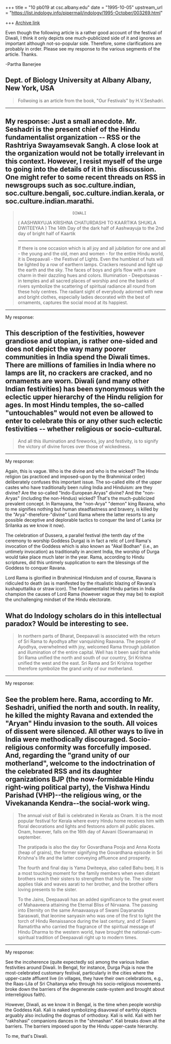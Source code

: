 +++
title = "10 pb019 at csc.albany.edu"
date = "1995-10-05"
upstream_url = "https://list.indology.info/pipermail/indology/1995-October/003269.html"

+++
[Archive link](https://list.indology.info/pipermail/indology/1995-October/003269.html)

Even though the following article is a rather good account of the festival
of Diwali, I think it only depicts one much-publicized side of it and
ignores an important although not-so-popular side.  Therefore, some
clarifications are probably in order. Please see my response to the various
segments of the article. Thanks.

-Partha Banerjee

Dept. of Biology
University at Albany
Albany, New York, USA
----------------------

>Follwoing is an article from the book, "Our Festivals" by H.V.Seshadri.

---
My response: Just a small anecdote. Mr. Seshadri is the present chief of
the Hindu fundamentalist organization -- RSS or the Rashtriya Swayamsevak
Sangh. A close look at the organization would not be totally irrelevant in
this context. However, I resist myself of the urge to going into the
details of it in this discussion. One might refer to some recent threads on
RSS in newsgroups such as soc.culture.indian, soc.culture.bengali,
soc.culture.indian.kerala, or soc.culture.indian.marathi.
---
>
>                             DIWALI
>
>( AASHWAYUJA KRISHNA CHATURDASHI TO KAARTIKA SHUKLA DWITEEYAA )
>The 14th Day of the dark half of Aashwayuja to the 2nd day of bright half of
>Kaartik
>
>-------------------------------------------------------------------------------
>
>If there is one occasion which is all joy and all jubilation for one and all -
>the young and the old, men and women - for the entire Hindu world, it is
>Deepaavali - the Festival of Lights. Even the humblest of huts will be lighted
>by a row of earthern lamps. Crackers resound and light up the earth and the
>sky. The faces of boys and girls flow with a rare charm in their dazzling hues
>and colors. Illumination - Deepotsavas - in temples and all sacred places of
>worship and one the banks of rivers symbolize the scattering of spiritual
>radiance all round from these holy centres. The radiant sight of everybody
>adorned with new and bright clothes, especially ladies decorated with the best
>of ornaments, captures the social mood at its happiest.

---
My response:

This description of the festivities, however grandiose and utopian, is
rather one-sided and does not depict the way many poorer communities in
India spend the Diwali times. There are millions of families in India where
no lamps are lit, no crackers are cracked, and no ornaments are worn.
Diwali (and many other Indian festivities) has been synonymous with the
eclectic upper hierarchy of the Hindu religion for ages.  In most Hindu
temples, the so-called "untouchables" would not even be allowed to enter to
celebrate this or any other such eclectic festivities -- whether religious
or socio-cultural.
---
>
>And all this illumination and fireworks, joy and festivity, is to signify the
>victory of divine forces over those of wickedness.

---

My response:

Again, this is vague. Who is the divine and who is the wicked? The Hindu
religion (as practiced and imposed-upon by the Brahminical order)
deliberately confuses this important issue. The so-called elite of the
upper castes who have traditionally been ruling India and Hinduism: are
they divine? Are the so-called "Indo-European Aryas" divine? And the
"non-Aryas" (including the non-Hindus) wicked? That's the much-publicized
prevalent concept. In Ramayana, the "non-Arya" "demon" king Ravana, who to
me signifies nothing but human steadfastness and bravery, is killed by the
"Arya"-therefore-"divine" Lord Rama where the latter resorts to any
possible deceptive and deplorable tactics to conquer the land of Lanka (or
Srilanka as we know it now).

The celebration of Dussera, a parallel festival (the tenth day of the
ceremony to worship Goddess Durga) is in fact a relic of Lord Rama's
invocation of the Goddess which is also known as "Akal Bodhan" (i.e., an
untimely invocation) as traditionally in ancient India, the worship of
Durga would take place much later in the year. Rama, according to Hindu
scriptures, did this untimely supplication to earn the blessings of the
Goddess to conquer Ravana.

Lord Rama is glorified in Brahminical Hinduism and of course, Ravana is
ridiculed to death (as is manifested by the ritualistic blazing of Ravana's
kushaputtalika or straw icon).  The fundamentalist Hindu parties in India
champion the causes of Lord Rama (however vague they may be) to exploit the
unchallenging mindset of the Hindu electorate.

What do Indology scholars do in this intellectual paradox? Would be
interesting to see.
---
>In northern parts of Bharat, Deepaavali is associated with the return of Sri
>Rama to Ayodhya after vanquishing Raavana. The people of Ayodhya, overwhelmed
>with joy, welcomed Rama through jubilation and illumination of the entire
>capital. Well has it been said that while Sri Rama unified the north and south
>of our country, Sri Krishna unified the west and the east. Sri Rama and Sri
>Krishna together therefore symbolize the grand unity of our motherland.

---
My response:

See the problem here. Rama, according to Mr. Seshadri, unified the north
and south. In reality, he killed the mighty Ravana and extended the "Aryan"
Hindu invasion to the south.  All voices of dissent were silenced.  All
other ways to live in India were methodically discouraged.  Socio-religious
conformity was forcefully imposed.  And, regarding the "grand unity of our
motherland", welcome to the indoctrination of the celebrated RSS and its
daughter organizations BJP (the now-formidable Hindu right-wing political
party), the Vishwa Hindu Parishad (VHP)--the religious wing, or the
Vivekananda Kendra--the social-work wing.
---
>The annual visit of Bali is celebrated in Kerala as Onam. It is the most
>popular festival for Kerala where every Hindu home receives him with floral
>decorations and lights and festoons adorn all public places. Onam, however,
>falls on the 16th day of Aavani (Sowramaana) in september.
>
>The pratipada is also the day for Govardhana Pooja and Anna Koota (heap of
>grains), the former signifying the Govardhana episode in Sri Krishna's life and
>the latter conveying affluence and prosperity.
>
>The fourth and final day is Yama Dwiteeya, also called Bahu beej. It is a most
>touching moment for the family members when even distant brothers reach their
>sisters to strengthen that holy tie. The sister applies tilak and waves aarati
>to her brother, and the brother offers loving presents to the sister.
>
>To the Jains, Deepaavali has an added significance to the great event of
>Mahaaveera attaining the Eternal Bliss of Nirvaana. The passing into Eternity
>on the same Amaavaasya of Swami Dayananda Saraswati, that leonine sanyasin who
>was one of the first to light the torch of Hindu Renaissance during the last
>century, and of Swami Ramatirtha who carried the fragrance of the spiritual
>message of Hindu Dharma to the western world, have brought the
>national-cum-spiritual tradition of Deepaavali right up to modern times.

---
My response:

See the incoherence (quite expectedly so) among the various Indian
festivities around Diwali.  In Bengal, for instance, Durga Puja is now the
most-celebrated customary festival, particularly in the cities where the
upper-caste affluent live (in villages, they have their own celebrations,
e.g., the Raas-Lila of Sri Chaitanya who through his socio-religious
movements broke down the barriers of the degenerate caste-system and
brought about interreligious faith).

However, Diwali, as we know it in Bengal, is the time when people worship
the Goddess Kali.  Kali is naked symbolizing disavowal of earthly objects
arguably also including the dogmas of orthodoxy. Kali is wild. Kali with
her "rakhshasi" companions dances in the "shmashan".  Kali breaks down all
the barriers.  The barriers imposed upon by the Hindu upper-caste
hierarchy.

To me, that's Diwali.







